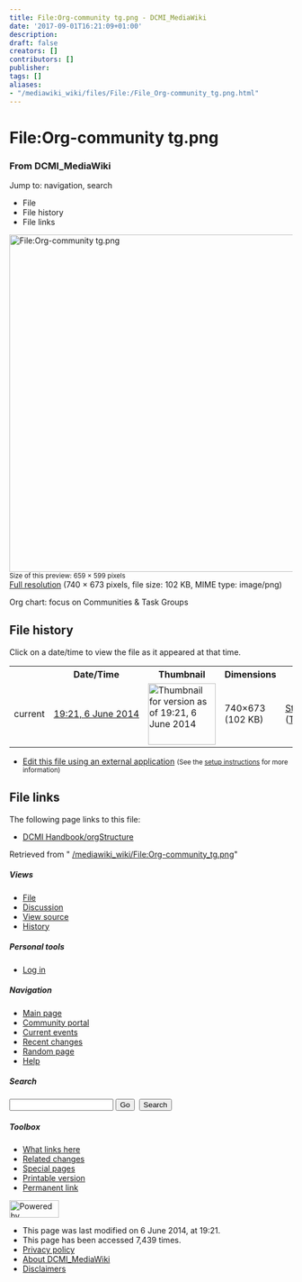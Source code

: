 ```yaml
---
title: File:Org-community tg.png - DCMI_MediaWiki
date: '2017-09-01T16:21:09+01:00'
description: 
draft: false
creators: []
contributors: []
publisher: 
tags: []
aliases:
- "/mediawiki_wiki/files/File:/File_Org-community_tg.png.html"
---
```


<a id="top"></a>
# File:Org-community tg.png

### From DCMI\_MediaWiki

Jump to: navigation, search
<!-- start content -->
- File
- File history
- File links

 [<img alt="File:Org-community tg.png" src="/images/7/7e/Org-community_tg.png" width="659" height="599">](/mediawiki_wiki/files/Org-community_tg.png)  
<small>Size of this preview: 659 × 599 pixels</small>  
 [Full resolution](/images/7/7e/Org-community_tg.png)‎ (740 × 673 pixels, file size: 102 KB, MIME type: image/png)

Org chart: focus on Communities & Task Groups

<!-- 
NewPP limit report
Preprocessor node count: 1/1000000
Post-expand include size: 0/2097152 bytes
Template argument size: 0/2097152 bytes
Expensive parser function count: 0/100
-->
## File history

Click on a date/time to view the file as it appeared at that time.

<table class="wikitable filehistory">
  <tr>
    <td></td>
    <th>Date/Time</th>
    <th>Thumbnail</th>
    <th>Dimensions</th>
    <th>User</th>
    <th>Comment</th>
  </tr>
  <tr>
    <td>current</td>
    <td class="filehistory-selected" style="white-space: nowrap;"><a href="/mediawiki_wiki/files/Org-community_tg.png">19:21, 6 June 2014</a></td>
    <td><a href="/images/7/7e/Org-community_tg.png"><img alt="Thumbnail for version as of 19:21, 6 June 2014" src="/images/7/7e/Org-community_tg.png" width="120" height="109"></a></td>
    <td>740×673 <span style="white-space: nowrap;">(102 KB)</span>
    </td>
    <td>
      <a href="/index.php?title=User:StuartSutton&amp;action=edit&amp;redlink=1" class="new mw-userlink" title="User:StuartSutton (page does not exist)">StuartSutton</a> <span style="white-space: nowrap;"> <span class="mw-usertoollinks">(<a href="/index.php?title=User_talk:StuartSutton&amp;action=edit&amp;redlink=1" class="new" title="User talk:StuartSutton (page does not exist)">Talk</a> | <a href="/index.php/Special:Contributions/StuartSutton" title="Special:Contributions/StuartSutton">contribs</a>)</span></span>
    </td>
    <td> <span class="comment">(Org chart: focus on Communities &amp; Task Groups)</span>
    </td>
  </tr>
</table>

  

- [Edit this file using an external application](/index.php?title=File:Org-community_tg.png&action=edit&externaledit=true&mode=file "File:Org-community tg.png") <small>(See the <a href="http://www.mediawiki.org/wiki/Manual:External_editors" class="external text" rel="nofollow">setup instructions</a> for more information)</small>

## File links

The following page links to this file:

- [DCMI Handbook/orgStructure](/index.php/DCMI_Handbook/orgStructure "DCMI Handbook/orgStructure")

Retrieved from " [/mediawiki_wiki/File:Org-community\_tg.png](/mediawiki_wiki/files/File:/File:Org-community_tg.png.html)"

<!-- end content -->

##### Views

- [File](/mediawiki_wiki/files/File:/File:Org-community_tg.png.html "View the file page [c]")
- [Discussion](/index.php?title=File_talk:Org-community_tg.png&action=edit&redlink=1 "Discussion about the content page [t]")
- [View source](/index.php?title=File:Org-community_tg.png&action=edit "This page is protected.
You can view its source [e]")
- [History](/index.php?title=File:Org-community_tg.png&action=history "Past revisions of this page [h]")

##### Personal tools

- [Log in](/index.php?title=Special:UserLogin&returnto=File:Org-community_tg.png "You are encouraged to log in; however, it is not mandatory [o]")

<script type="text/javascript"> if (window.isMSIE55) fixalpha(); </script>

##### Navigation

- [Main page](/index.php/Main_Page "Visit the main page [z]")
- [Community portal](/index.php/DCMI_MediaWiki:Community_portal "About the project, what you can do, where to find things")
- [Current events](/index.php/DCMI_MediaWiki:Current_events "Find background information on current events")
- [Recent changes](/index.php/Special:RecentChanges "The list of recent changes in the wiki [r]")
- [Random page](/index.php/Special:Random "Load a random page [x]")
- [Help](/index.php/Help:Contents "The place to find out")

##### <label for="searchInput">Search</label>

<form action="/index.php" id="searchform">
				<input type="hidden" name="title" value="Special:Search">
				<input id="searchInput" title="Search DCMI_MediaWiki" accesskey="f" type="search" name="search">
				<input type="submit" name="go" class="searchButton" id="searchGoButton" value="Go" title="Go to a page with this exact name if exists"> 
				<input type="submit" name="fulltext" class="searchButton" id="mw-searchButton" value="Search" title="Search the pages for this text">
			</form>

##### Toolbox

- [What links here](/index.php/Special:WhatLinksHere/File:Org-community_tg.png "List of all wiki pages that link here [j]")
- [Related changes](/index.php/Special:RecentChangesLinked/File:Org-community_tg.png "Recent changes in pages linked from this page [k]")
- [Special pages](/index.php/Special:SpecialPages "List of all special pages [q]")
- [Printable version](/index.php?title=File:Org-community_tg.png&printable=yes "Printable version of this page [p]")
- [Permanent link](/index.php?title=File:Org-community_tg.png&oldid=7762 "Permanent link to this revision of the page")

<!-- end of the left (by default at least) column -->

 [<img src="/skins/common/images/poweredby_mediawiki_88x31.png" height="31" width="88" alt="Powered by MediaWiki">](http://www.mediawiki.org/)

- This page was last modified on 6 June 2014, at 19:21.
- This page has been accessed 7,439 times.
- [Privacy policy](/index.php/DCMI_MediaWiki:Privacy_policy "DCMI MediaWiki:Privacy policy")
- [About DCMI\_MediaWiki](/index.php/DCMI_MediaWiki:About "DCMI MediaWiki:About")
- [Disclaimers](/index.php/DCMI_MediaWiki:General_disclaimer "DCMI MediaWiki:General disclaimer")

<script>if (window.runOnloadHook) runOnloadHook();</script><!-- Served in 0.489 secs. -->
